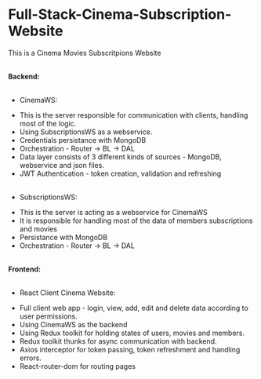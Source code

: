 # Full-Stack-Cinema-Subscription-Website

This is a Cinema Movies Subscritpions Website <br/> <br/>

**Backend:** <br/> <br/>

* CinemaWS: <br/>
- This is the server responsible for communication with clients, handling most of the logic. <br/>
- Using SubscriptionsWS as a webservice. <br/>
- Credentials persistance with MongoDB <br/>
- Orchestration - Router -> BL -> DAL <br/>
- Data layer consists of 3 different kinds of sources - MongoDB, webservice and json files. <br/>
- JWT Authentication - token creation, validation and refreshing <br/> <br/>

* SubscriptionsWS: <br/>
- This is the server is acting as a webservice for CinemaWS <br/>
- It is responsible for handling most of the data of members subscriptions and movies <br/>
- Persistance with MongoDB <br/>
- Orchestration - Router -> BL -> DAL <br/> <br/>

**Frontend:** <br/> <br/>

* React Client Cinema Website: <br/>
- Full client web app - login, view, add, edit and delete data according to user permissions. <br/>
- Using CinemaWS as the backend <br/>
- Using Redux toolkit for holding states of users, movies and members. <br/>
- Redux toolkit thunks for async communication with backend. <br/>
- Axios interceptor for token passing, token refreshment and handling errors. <br/>
- React-router-dom for routing pages <br/>

